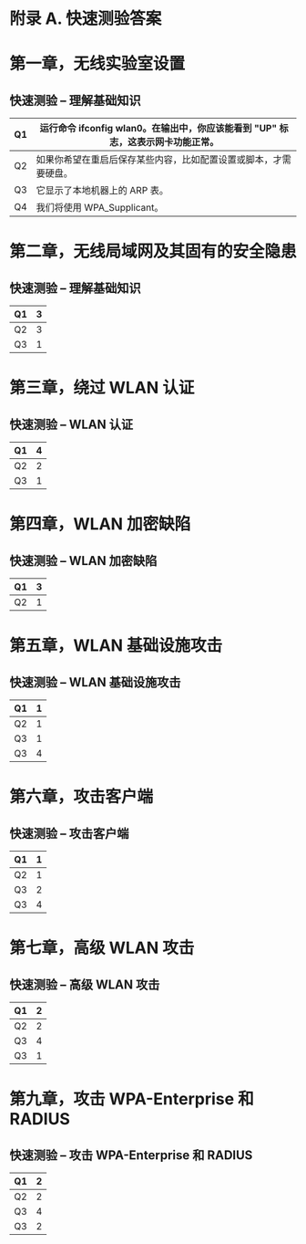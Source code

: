 # 附录 A. 快速测验答案

# 第一章，无线实验室设置

## 快速测验 – 理解基础知识

| Q1 | 运行命令 ifconfig wlan0。在输出中，你应该能看到 "UP" 标志，这表示网卡功能正常。 |
| --- | --- |
| Q2 | 如果你希望在重启后保存某些内容，比如配置设置或脚本，才需要硬盘。 |
| Q3 | 它显示了本地机器上的 ARP 表。 |
| Q4 | 我们将使用 WPA_Supplicant。 |

# 第二章，无线局域网及其固有的安全隐患

## 快速测验 – 理解基础知识

| Q1 | 3 |
| --- | --- |
| Q2 | 3 |
| Q3 | 1 |

# 第三章，绕过 WLAN 认证

## 快速测验 – WLAN 认证

| Q1 | 4 |
| --- | --- |
| Q2 | 2 |
| Q3 | 1 |

# 第四章，WLAN 加密缺陷

## 快速测验 – WLAN 加密缺陷

| Q1 | 3 |
| --- | --- |
| Q2 | 1 |

# 第五章，WLAN 基础设施攻击

## 快速测验 – WLAN 基础设施攻击

| Q1 | 1 |
| --- | --- |
| Q2 | 1 |
| Q3 | 1 |
| Q3 | 4 |

# 第六章，攻击客户端

## 快速测验 – 攻击客户端

| Q1 | 1 |
| --- | --- |
| Q2 | 1 |
| Q3 | 2 |
| Q3 | 4 |

# 第七章，高级 WLAN 攻击

## 快速测验 – 高级 WLAN 攻击

| Q1 | 2 |
| --- | --- |
| Q2 | 2 |
| Q3 | 4 |
| Q3 | 1 |

# 第九章，攻击 WPA-Enterprise 和 RADIUS

## 快速测验 – 攻击 WPA-Enterprise 和 RADIUS

| Q1 | 2 |
| --- | --- |
| Q2 | 2 |
| Q3 | 4 |
| Q3 | 2 |
